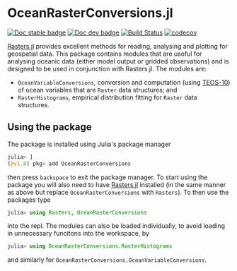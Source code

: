 # OceanRasterConversions.jl

[![Doc stable badge](https://img.shields.io/badge/docs-stable-blue.svg)](https://jbisits.github.io/OceanRasterConversions.jl/stable/)
[![Doc dev badge](https://img.shields.io/badge/docs-dev-blue.svg)](https://jbisits.github.io/OceanRasterConversions.jl/dev/)
[![Build Status](https://github.com/jbisits/OceanRasterConversions.jl/actions/workflows/CI.yml/badge.svg?branch=main)](https://github.com/jbisits/OceanRasterConversions.jl/actions/workflows/CI.yml?query=branch%3Amain)
[![codecov](https://codecov.io/gh/jbisits/OceanRasterConversions.jl/branch/main/graph/badge.svg?token=XEAWB8IHFV)](https://codecov.io/gh/jbisits/OceanRasterConversions.jl)

[Rasters.jl](https://rafaqz.github.io/Rasters.jl/dev/) provides excellent methods for reading, analysing and plotting for geospatial data.
This package contains modules that are useful for analysing oceanic data (either model output or gridded observations) and is designed to be used in conjunction with Rasters.jl.
The modules are:

- `OceanVariableConversions`, conversion and computation (using [TEOS-10](https://www.teos-10.org/pubs/gsw/html/gsw_front_page.html)) of ocean variables that are `Raster` data structures; and
- `RasterHistograms`, empirical distribution fitting for `Raster` data structures.

## Using the package

The package is installed using Julia's package manager

```julia
julia> ]
(@v1.8) pkg> add OceanRasterConversions
```

then press `backspace` to exit the package manager.
To start using the package you will also need to have [Rasters.jl](https://github.com/rafaqz/Rasters.jl) installed (in the same manner as above but replace `OceanRasterConversions` with `Rasters`).
To then use the packages type

```julia
julia> using Rasters, OceanRasterConversions
```

into the repl.
The modules can also be loaded individually, to avoid loading in unnecessary funcitons into the workspace, by

```julia
julia> using OceanRasterConversions.RasterHistograms
```

and similarly for `OceanRasterConversions.OceanVariableConversions`.
